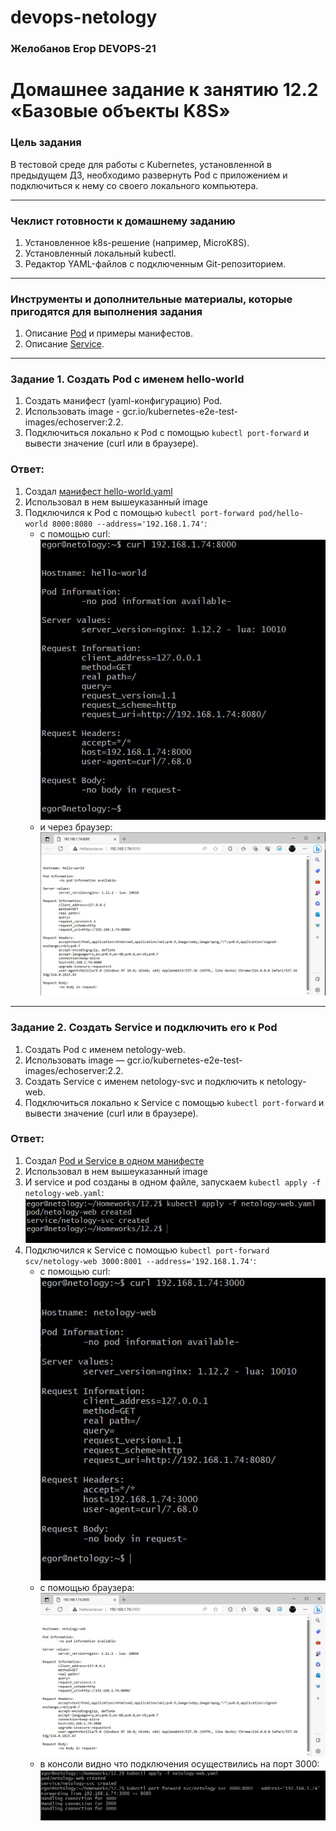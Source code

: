 # devops-netology

### Желобанов Егор DEVOPS-21

# Домашнее задание к занятию 12.2 «Базовые объекты K8S»

### Цель задания

В тестовой среде для работы с Kubernetes, установленной в предыдущем ДЗ, необходимо развернуть Pod с приложением и подключиться к нему со своего локального компьютера. 

------

### Чеклист готовности к домашнему заданию

1. Установленное k8s-решение (например, MicroK8S).
2. Установленный локальный kubectl.
3. Редактор YAML-файлов с подключенным Git-репозиторием.

------

### Инструменты и дополнительные материалы, которые пригодятся для выполнения задания

1. Описание [Pod](https://kubernetes.io/docs/concepts/workloads/pods/) и примеры манифестов.
2. Описание [Service](https://kubernetes.io/docs/concepts/services-networking/service/).

------

### Задание 1. Создать Pod с именем hello-world

1. Создать манифест (yaml-конфигурацию) Pod.
2. Использовать image - gcr.io/kubernetes-e2e-test-images/echoserver:2.2.
3. Подключиться локально к Pod с помощью `kubectl port-forward` и вывести значение (curl или в браузере).

### Ответ:

1. Создал [манифест hello-world.yaml](/practice/12.2/hello-world.yaml)
2. Использовал в нем вышеуказанный image
3. Подключился к Pod с помощью `kubectl port-forward pod/hello-world 8000:8080 --address='192.168.1.74'`:
    * с помощью curl:  
    ![](/pics/12.2/hello-world-curl.jpg)  
    * и через браузер:  
    ![](/pics/12.2/hello-world-browser.jpg)  
------

### Задание 2. Создать Service и подключить его к Pod

1. Создать Pod с именем netology-web.
2. Использовать image — gcr.io/kubernetes-e2e-test-images/echoserver:2.2.
3. Создать Service с именем netology-svc и подключить к netology-web.
4. Подключиться локально к Service с помощью `kubectl port-forward` и вывести значение (curl или в браузере).

### Ответ:

1. Создал [Pod и Service в одном манифесте](/practice/12.2/netology-web.yaml)
2. Использовал в нем вышеуказанный image
3. И service и pod созданы в одном файле, запускаем `kubectl apply -f netology-web.yaml`:  
    ![](/pics/12.2/create_pod_service.jpg)  
4. Подключился к Service с помощью `kubectl port-forward scv/netology-web 3000:8001 --address='192.168.1.74'`:  
    * с помощью curl:
    ![](/pics/12.2/netology-web-curl.jpg)  
    * с помощью браузера:  
    ![](/pics/12.2/netology-web-browser.jpg)  
    * в консоли видно что подключения осуществились на порт 3000:  
    ![](/pics/12.2/service_listen_port_3000.jpg)  
